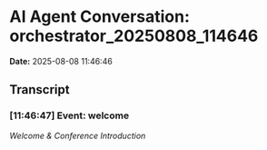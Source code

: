 # AI Agent Conversation: orchestrator_20250808_114646

**Date:** 2025-08-08 11:46:46

## Transcript


### [11:46:47] Event: welcome
*Welcome & Conference Introduction*

